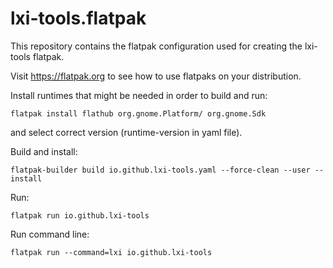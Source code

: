 # lxi-tools.flatpak

This repository contains the flatpak configuration used for creating the lxi-tools flatpak.

Visit https://flatpak.org to see how to use flatpaks on your distribution.

Install runtimes that might be needed in order to build and run:
```
flatpak install flathub org.gnome.Platform/ org.gnome.Sdk
```
and select correct version (runtime-version in yaml file).

Build and install:
```
flatpak-builder build io.github.lxi-tools.yaml --force-clean --user --install
```

Run:
```
flatpak run io.github.lxi-tools
```

Run command line:
```
flatpak run --command=lxi io.github.lxi-tools
```
